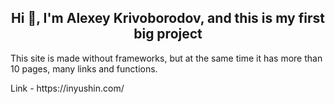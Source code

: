 <h2 align="center">Hi 👋, I'm Alexey Krivoborodov, and this is my first big project</h2>
<p>This site is made without frameworks, but at the same time it has more than 10 pages, many links and functions.</p>
<p>Link - https://inyushin.com/</p>
